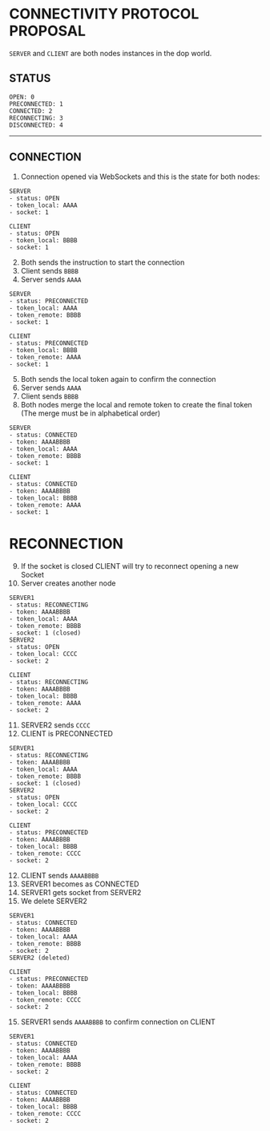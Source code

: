 # CONNECTIVITY PROTOCOL PROPOSAL

`SERVER` and `CLIENT` are both nodes instances in the dop world.

## STATUS

```
OPEN: 0
PRECONNECTED: 1
CONNECTED: 2
RECONNECTING: 3
DISCONNECTED: 4
```

---

## CONNECTION

1. Connection opened via WebSockets and this is the state for both nodes:

```
SERVER
- status: OPEN
- token_local: AAAA
- socket: 1

CLIENT
- status: OPEN
- token_local: BBBB
- socket: 1
```

2. Both sends the instruction to start the connection
3. Client sends `BBBB`
4. Server sends `AAAA`

```
SERVER
- status: PRECONNECTED
- token_local: AAAA
- token_remote: BBBB
- socket: 1

CLIENT
- status: PRECONNECTED
- token_local: BBBB
- token_remote: AAAA
- socket: 1
```

5. Both sends the local token again to confirm the connection
6. Server sends `AAAA`
7. Client sends `BBBB`
8. Both nodes merge the local and remote token to create the final token (The merge must be in alphabetical order)

```
SERVER
- status: CONNECTED
- token: AAAABBBB
- token_local: AAAA
- token_remote: BBBB
- socket: 1

CLIENT
- status: CONNECTED
- token: AAAABBBB
- token_local: BBBB
- token_remote: AAAA
- socket: 1
```

# RECONNECTION

9. If the socket is closed CLIENT will try to reconnect opening a new Socket
10. Server creates another node

```
SERVER1
- status: RECONNECTING
- token: AAAABBBB
- token_local: AAAA
- token_remote: BBBB
- socket: 1 (closed)
SERVER2
- status: OPEN
- token_local: CCCC
- socket: 2

CLIENT
- status: RECONNECTING
- token: AAAABBBB
- token_local: BBBB
- token_remote: AAAA
- socket: 2
```

11. SERVER2 sends `CCCC`
12. CLIENT is PRECONNECTED

```
SERVER1
- status: RECONNECTING
- token: AAAABBBB
- token_local: AAAA
- token_remote: BBBB
- socket: 1 (closed)
SERVER2
- status: OPEN
- token_local: CCCC
- socket: 2

CLIENT
- status: PRECONNECTED
- token: AAAABBBB
- token_local: BBBB
- token_remote: CCCC
- socket: 2
```

12. CLIENT sends `AAAABBBB`
13. SERVER1 becomes as CONNECTED
14. SERVER1 gets socket from SERVER2
15. We delete SERVER2

```
SERVER1
- status: CONNECTED
- token: AAAABBBB
- token_local: AAAA
- token_remote: BBBB
- socket: 2
SERVER2 (deleted)

CLIENT
- status: PRECONNECTED
- token: AAAABBBB
- token_local: BBBB
- token_remote: CCCC
- socket: 2
```

15. SERVER1 sends `AAAABBBB` to confirm connection on CLIENT

```
SERVER1
- status: CONNECTED
- token: AAAABBBB
- token_local: AAAA
- token_remote: BBBB
- socket: 2

CLIENT
- status: CONNECTED
- token: AAAABBBB
- token_local: BBBB
- token_remote: CCCC
- socket: 2
```

<!--
## DISCONNECTION

9. If any node sends the `token` as instructions means is a formal disconnection. And can't be recovered.
10. CLIENT sends `AAAABBBB`

```
SERVER
- status: DISCONNECTED
- token: AAAABBBB
- token_local: AAAA
- token_remote: BBBB
- socket: 1 (closed)

CLIENT
- status: DISCONNECTED
- token: AAAABBBB
- token_local: BBBB
- token_remote: AAAA
- socket: 1 (closed)
```
-->
